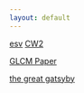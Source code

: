 ```yaml
---
layout: default
---
```


[esv](https://revanthstrakz.github.io/downloads/esv.epub)
[CW2](https://revanthstrakz.github.io/downloads/CW2.epub)

[GLCM Paper](https://revanthstrakz.github.io/downloads/glcm%20paper.pdf)

[the great gatsyby](https://www.pdfdrive.com/the-great-gatsby-e14979599.html)


